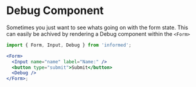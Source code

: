 # Debug Component

Sometimes you just want to see whats going on with the form state.
This can easily be achived by rendering a Debug component within the `<Form>`

<!-- STORY -->

```jsx
import { Form, Input, Debug } from 'informed';

<Form>
  <Input name="name" label="Name:" />
  <button type="submit">Submit</button>
  <Debug />
</Form>;
```
